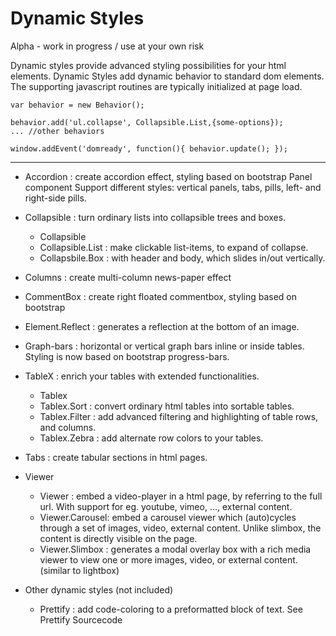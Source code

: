Dynamic Styles
==============

Alpha - work in progress / use at your own risk

Dynamic styles provide advanced styling possibilities for your html elements.
Dynamic Styles add dynamic behavior to standard dom elements.
The supporting javascript routines are typically initialized at page load.

	var behavior = new Behavior();

	behavior.add('ul.collapse', Collapsible.List,{some-options});
	... //other behaviors

	window.addEvent('domready', function(){ behavior.update(); });

----

- Accordion : create accordion effect, styling based on bootstrap Panel component
    Support different styles: vertical panels, tabs, pills, 
    left- and right-side pills.

- Collapsible : turn ordinary lists into collapsible trees and boxes.
	- Collapsible
	- Collapsible.List : make clickable list-items, to expand of collapse.
	- Collapsbile.Box : with header and body, which slides in/out vertically.

- Columns : create multi-column news-paper effect 

- CommentBox : create right floated commentbox, styling based on bootstrap

- Element.Reflect : generates a reflection at the bottom of an image.

- Graph-bars : horizontal or vertical graph bars inline or inside tables.
      Styling is now based on bootstrap progress-bars.

- TableX : enrich your tables with extended functionalities.
	- Tablex
	- Tablex.Sort : convert ordinary html tables into sortable tables.
	- Tablex.Filter : add advanced filtering and highlighting of table rows, and columns.
	- Tablex.Zebra : add alternate row colors to your tables.

- Tabs : create tabular sections in html pages.

- Viewer
	- Viewer : embed a video-player in a html page, by referring to the
		full url. With support for eg. youtube, vimeo, ..., external content.
	- Viewer.Carousel: embed a carousel viewer which (auto)cycles through
	    a set of images, video, external content.
		Unlike slimbox, the content is directly visible on the page.
	- Viewer.Slimbox : generates a modal overlay box with a rich media 
	    viewer to view one or more images, video, or external content.
    	(similar to lightbox)


- Other dynamic styles (not included)
	- Prettify : add code-coloring to a preformatted block of text. See Prettify Sourcecode

